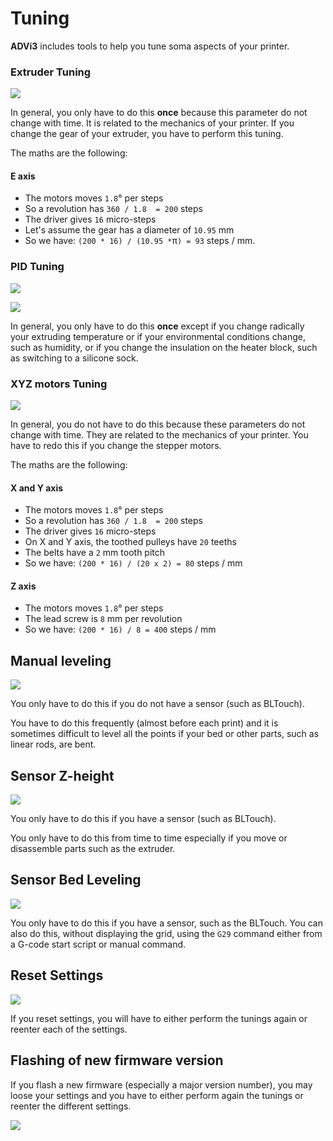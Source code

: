 # Tuning

**ADVi3** includes tools to help you tune soma aspects of your printer.

### Extruder Tuning

![](assets/ExtruderTuningMeasure.png)

In general, you only have to do this **once** because this parameter do not change with time. It is related to the mechanics of your printer. If you change the gear of your extruder, you have to perform this tuning.

The maths are the following:

#### E axis

- The motors moves `1.8`&deg; per steps
- So a revolution has `360 / 1.8  = 200` steps
- The driver gives `16` micro-steps
- Let's assume the gear has a diameter of `10.95` mm
- So we have: `(200 * 16) / (10.95 *`&pi;`) = 93` steps / mm.


### PID Tuning

![](assets/PIDTuning1.png)

![](assets/PIDTuning2.png)

In general, you only have to do this **once** except if you change radically your extruding temperature or if your environmental conditions change, such as humidity, or if you change the insulation on the heater block, such as switching to a silicone sock.

### XYZ motors Tuning

![](assets/MotorsTuning.png)

In general, you do not have to do this because these parameters do not change with time. They are related to the mechanics of your printer. You have to redo this if you change the stepper motors.

The maths are the following:

#### X and Y axis

- The motors moves `1.8`&deg; per steps
- So a revolution has `360 / 1.8  = 200` steps
- The driver gives `16` micro-steps
- On X and Y axis, the toothed pulleys have `20` teeths
- The belts have a `2` mm tooth pitch
- So we have: `(200 * 16) / (20 x 2) = 80` steps / mm

#### Z axis

- The motors moves `1.8`&deg; per steps
- The lead screw is `8` mm per revolution
- So we have: `(200 * 16) / 8 = 400` steps / mm

## Manual leveling

![](assets/ManualLeveling.png)

You only have to do this if you do not have a sensor (such as BLTouch).

You have to do this frequently (almost before each print) and it is sometimes difficult to level all the points if your bed or other parts, such as linear rods, are bent.

## Sensor Z-height

![](assets/ZHeightLeveling.png)

You only have to do this if you have a sensor (such as BLTouch).

You only have to do this from time to time especially if you move or disassemble parts such as the extruder.

## Sensor Bed Leveling

![](assets/SensorGrid.png)

You only have to do this if you have a sensor, such as the BLTouch. You can also do this, without displaying the grid, using the `G29` command either from a G-code start script or manual command.

## Reset Settings

![](assets/FactoryReset.png)

If you reset settings, you will have to either perform the tunings again or reenter each of the settings.

## Flashing of new firmware version

If you flash a new firmware (especially a major version number), you may loose your settings and you have to either perform again the tunings or reenter the different settings.

![](assets/EEPROMMismatch.png)



